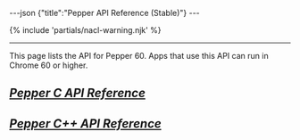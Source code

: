 ---json {"title":"Pepper API Reference (Stable)"} ---

{% include 'partials/nacl-warning.njk' %}

------------------------------------------------------------------------

This page lists the API for Pepper 60. Apps that use this API can run in Chrome 60 or higher.

<a href="/docs/native-client/c-api#pepper-stable-c-index" class="reference internal"><em>Pepper C API Reference</em></a>
------------------------------------------------------------------------------------------------------------------------

<a href="/docs/native-client/cpp-api#pepper-stable-cpp-index" class="reference internal"><em>Pepper C++ API Reference</em></a>
------------------------------------------------------------------------------------------------------------------------------

